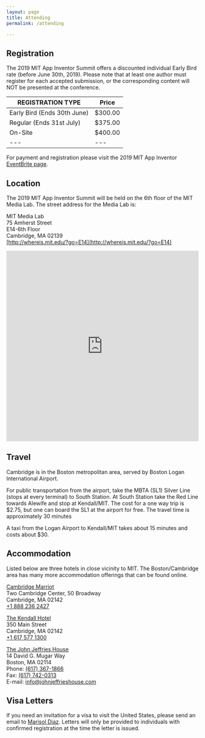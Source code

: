 ```yaml
---
layout: page
title: Attending
permalink: /attending

---
```


## Registration

The 2019 MIT App Inventor Summit offers a discounted individual Early Bird rate (before June 30th, 2019). Please note that at least one author must register for each accepted submission, or the corresponding content will NOT be presented at the conference.

|REGISTRATION TYPE| Price |
|---|---|
|Early Bird (Ends 30th June)|$300.00|
|Regular (Ends 31st July)|$375.00|
|On-Site|$400.00|
|---|---|

For payment and registration please visit the 2019 MIT App Inventor [EventBrite page](https://www.eventbrite.com/e/mit-app-inventor-summit-2019-tickets-61195446227).

## Location

The 2019 MIT App Inventor Summit will be held on the 6th floor of the MIT Media Lab. The street address for the Media Lab is:

MIT Media Lab<br>
75 Amherst Street<br>
E14-6th Floor<br>
Cambridge, MA 02139<br>
[http://whereis.mit.edu/?go=E14](http://whereis.mit.edu/?go=E14)

<iframe width="100%" height="500" id="gmap_canvas" src="https://maps.google.com/maps?q=MIT%20Media%20Lab%2075%20Amherst%20St%2C%20Cambridge%2C%20MA%2002139&t=&z=17&ie=UTF8&iwloc=&output=embed" frameborder="0" scrolling="no" marginheight="0" marginwidth="0"></iframe>

## Travel

Cambridge is in the Boston metropolitan area, served by Boston Logan International Airport.

For public transportation from the airport, take the MBTA (SL1) Silver Line (stops at every terminal) to South Station. At South Station take the Red Line towards Alewife and stop at Kendall/MIT. The cost for a one way trip is $2.75, but one can board the SL1 at the airport for free. The travel time is approximately 30 minutes

A taxi from the Logan Airport to Kendall/MIT takes about 15 minutes and costs about $30.

## Accommodation

Listed below are three hotels in close vicinity to MIT. The Boston/Cambridge area has many more accommodation offerings that can be found online.

[Cambridge Marriot](http://www.marriott.com/hotels/travel/boscb-boston-marriott-cambridge/?app=resvlink)<br>
Two Cambridge Center, 50 Broadway<br>
Cambridge, MA 02142<br>
[+1 888 236 2427](tel:18882362427)

[The Kendall Hotel](http://kendallhotel.com/)<br>
350 Main Street<br>
Cambridge, MA 02142<br>
[+1 617 577 1300](tel:16175771300)

[The John Jeffries House](http://www.johnjeffrieshouse.com/)<br>
14 David G. Mugar Way<br>
Boston, MA 02114<br>
Phone: [(617) 367-1866](tel:6173671866)<br>
Fax: [(617) 742-0313](tel:6177420313)<br>
E-mail: [info@johnjeffrieshouse.com](mailto:info@johnjeffrieshouse.com)

## Visa Letters

If you need an invitation for a visa to visit the United States, please send an email to [Marisol Diaz](mailto:marisol@csail.mit.edu). Letters will only be provided to individuals with confirmed registration at the time the letter is issued.
